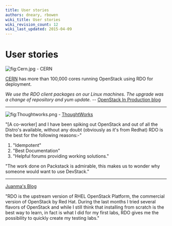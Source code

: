 ```yaml
---
title: User stories
authors: dneary, rbowen
wiki_title: User stories
wiki_revision_count: 12
wiki_last_updated: 2015-04-09
---
```


# User stories

![](Cern.jpg "fig:Cern.jpg") - CERN

[CERN](http://openstack-in-production.blogspot.com/) has more than 100,000 cores running OpenStack using RDO for deployment.

*We use the RDO client packages on our Linux machines. The upgrade was a change of repository and yum update.* -- [OpenStack In Production blog](http://openstack-in-production.blogspot.com/)

------------------------------------------------------------------------

![](Thoughtworks.png "fig:Thoughtworks.png") - [ThoughtWorks](http://thoughtworks.com)

"[A co-worker] and I have been spiking out OpenStack and out of all the Distro's available, without any doubt (obviously as it's from Redhat) RDO is the best for the following reasons:-"

1.  "Idempotent"
2.  "Best Documentation"
3.  "Helpful forums providing working solutions."

"The work done on Packstack is admirable, this makes us to wonder why someone would want to use DevStack."

------------------------------------------------------------------------

[Juanma's Blog](http://jreypo.wordpress.com/2014/06/23/deploying-openstack-with-kvm-and-vmware-nsx-part-4-deploy-openstack-rdo-with-neutron-integrated-with-nsx/)

"RDO is the upstream version of RHEL OpenStack Platform, the commercial version of OpenStack by Red Hat. During the last months I tried several flavors of OpenStack and while I still think that installing from scratch is the best way to learn, in fact is what I did for my first labs, RDO gives me the possibility to quickly create my testing labs."
